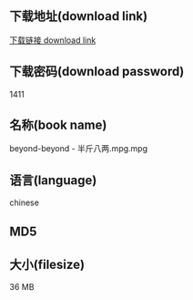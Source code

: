 ## 下载地址(download link)
[下载链接 download link](https://tutu365.netlify.app/?s=beyond-beyond+-+%E5%8D%8A%E6%96%A4%E5%85%AB%E4%B8%A4.mpg)

## 下载密码(download password)
1411

## 名称(book name)
beyond-beyond - 半斤八两.mpg.mpg

## 语言(language)
chinese

## MD5


## 大小(filesize)
36 MB
